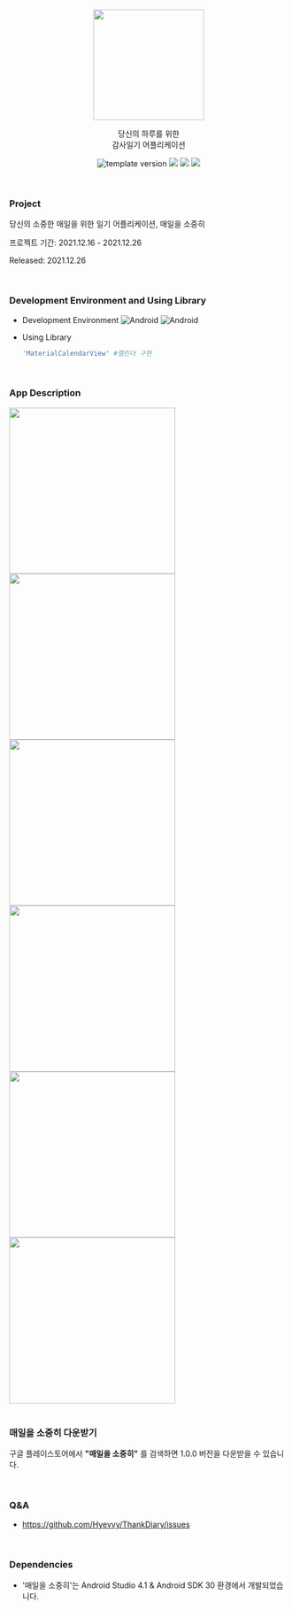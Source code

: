 <br/>
<p align="middle">
 <img width="200px;" src="https://user-images.githubusercontent.com/72402747/147417698-da3b9ddc-37f6-4016-8506-007e5f788993.png" />
</p>

<p align="middle"> 당신의 하루를 위한 <br/> 감사일기 어플리케이션 </p>

<p align="middle">
 <img src="https://img.shields.io/badge/version-1.0.0-blue?style=flat-square" alt="template version"/>
 <img src="https://img.shields.io/badge/platform-Android-green.svg" />
 <img src="https://img.shields.io/github/languages/top/Hyevvy/ThankDiary" />
 <img src="https://img.shields.io/badge/google_play-Download-red?logo=google-play&logoColor=white" />
</p>


<br/>

### Project
당신의 소중한 매일을 위한 일기 어플리케이션, 매일을 소중히

프로젝트 기간: 2021.12.16 - 2021.12.26

Released: 2021.12.26


<br/>

### Development Environment and Using Library

* Development Environment 
![Android](https://img.shields.io/badge/Android-4.1-orange.svg) ![Android](https://img.shields.io/badge/Platform-Android-orange.svg)

* Using Library  

  ```ruby
  'MaterialCalendarView' #캘린더 구현
  
  
<br/>


### App Description


<div>
<img width="300" src="https://user-images.githubusercontent.com/72402747/147735640-29a6cd40-8e54-44b0-a896-6fe531c12484.png">
<img width="300" src="https://user-images.githubusercontent.com/72402747/147735649-9aa505f2-f98f-4832-b6ad-3fbb2626ffd0.png">
<img width="300" src="https://user-images.githubusercontent.com/72402747/147735650-addf8575-ddb1-4128-a27d-49f09b0f895d.png">
 </div>
<div> 
<img width="300" src="https://user-images.githubusercontent.com/72402747/147735653-b2c6dae8-b7f4-41a4-a60d-c2aadcb15f25.png">
<img width="300" src="https://user-images.githubusercontent.com/72402747/147735654-6c9d575d-ca3d-4164-b04e-4ac394665fde.png">
<img width="300" src="https://user-images.githubusercontent.com/72402747/147735998-d86dc060-6674-458d-b30e-728dc3084b60.png">
</div>

 




<br/>

### 매일을 소중히 다운받기



구글 플레이스토어에서 **"매일을 소중히"** 를 검색하면 1.0.0 버전을 다운받을 수 있습니다.



<br/>

### Q&A

* https://github.com/Hyevvy/ThankDiary/issues


<br/>

### Dependencies

* '매일을 소중히'는 Android Studio 4.1 & Android SDK 30 환경에서 개발되었습니다.
